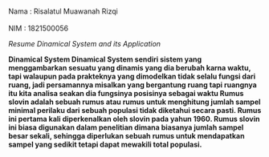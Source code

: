 <br> Nama : Risalatul Muawanah Rizqi</br>
<br>NIM : 1821500056</br>

_Resume Dinamical System and its Application_

**Dinamical System 
Dinamical System sendiri sistem yang menggambarkan sesuatu yang dinamis yang dia berubah karna waktu, tapi walaupun pada prakteknya yang dimodelkan tidak selalu fungsi dari ruang, jadi persamannya misalkan yang bergantung ruang tapi ruangnya itu kita analisa seakan dia fungsinya posisinya sebagai waktu
Rumus slovin adalah sebuah rumus atau rumus untuk menghitung jumlah sampel minimal perilaku dari sebuah populasi tidak diketahui secara pasti. Rumus ini pertama kali diperkenalkan oleh slovin pada yahun 1960. Rumus slovin ini biasa digunakan dalam penelitian dimana biasanya jumlah sampel besar sekali, sehingga diperlukan sebuah rumus untuk mendapatkan sampel yang sedikit tetapi dapat mewakili total populasi.**